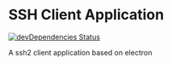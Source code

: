 SSH Client Application
======================
[![devDependencies Status](https://david-dm.org/nileshmali/ssh-app/dev-status.svg?style=flat-square)](https://david-dm.org/nileshmali/ssh-app?type=dev)

A ssh2 client application based on electron

